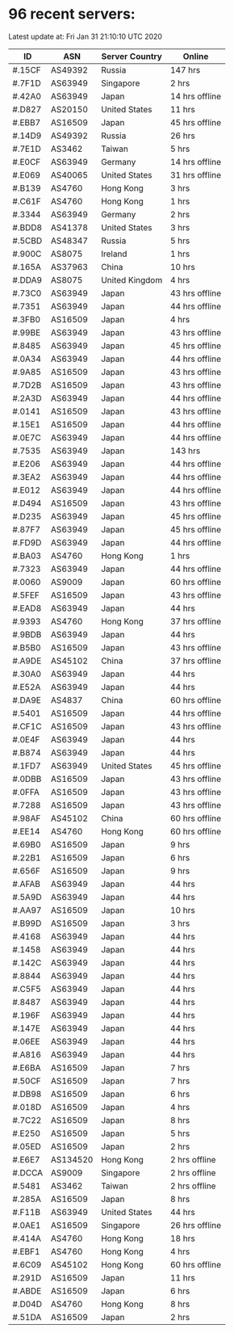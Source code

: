 # 96 recent servers:

Latest update at: Fri Jan 31 21:10:10 UTC 2020

| ID | ASN | Server Country | Online |
| -- | --- | -------------- | ------ |
| #.15CF | AS49392 | Russia | 147 hrs |
| #.7F1D | AS63949 | Singapore | 2 hrs |
| #.42A0 | AS63949 | Japan | 14 hrs offline |
| #.D827 | AS20150 | United States | 11 hrs |
| #.EBB7 | AS16509 | Japan | 45 hrs offline |
| #.14D9 | AS49392 | Russia | 26 hrs |
| #.7E1D | AS3462 | Taiwan | 5 hrs |
| #.E0CF | AS63949 | Germany | 14 hrs offline |
| #.E069 | AS40065 | United States | 31 hrs offline |
| #.B139 | AS4760 | Hong Kong | 3 hrs |
| #.C61F | AS4760 | Hong Kong | 1 hrs |
| #.3344 | AS63949 | Germany | 2 hrs |
| #.BDD8 | AS41378 | United States | 3 hrs |
| #.5CBD | AS48347 | Russia | 5 hrs |
| #.900C | AS8075 | Ireland | 1 hrs |
| #.165A | AS37963 | China | 10 hrs |
| #.DDA9 | AS8075 | United Kingdom | 4 hrs |
| #.73C0 | AS63949 | Japan | 43 hrs offline |
| #.7351 | AS63949 | Japan | 44 hrs offline |
| #.3FB0 | AS16509 | Japan | 4 hrs |
| #.99BE | AS63949 | Japan | 43 hrs offline |
| #.8485 | AS63949 | Japan | 45 hrs offline |
| #.0A34 | AS63949 | Japan | 44 hrs offline |
| #.9A85 | AS16509 | Japan | 43 hrs offline |
| #.7D2B | AS16509 | Japan | 43 hrs offline |
| #.2A3D | AS63949 | Japan | 44 hrs offline |
| #.0141 | AS16509 | Japan | 43 hrs offline |
| #.15E1 | AS16509 | Japan | 44 hrs offline |
| #.0E7C | AS63949 | Japan | 44 hrs offline |
| #.7535 | AS63949 | Japan | 143 hrs |
| #.E206 | AS63949 | Japan | 44 hrs offline |
| #.3EA2 | AS63949 | Japan | 44 hrs offline |
| #.E012 | AS63949 | Japan | 44 hrs offline |
| #.D494 | AS16509 | Japan | 43 hrs offline |
| #.D235 | AS63949 | Japan | 45 hrs offline |
| #.87F7 | AS63949 | Japan | 45 hrs offline |
| #.FD9D | AS63949 | Japan | 44 hrs offline |
| #.BA03 | AS4760 | Hong Kong | 1 hrs |
| #.7323 | AS63949 | Japan | 44 hrs offline |
| #.0060 | AS9009 | Japan | 60 hrs offline |
| #.5FEF | AS16509 | Japan | 43 hrs offline |
| #.EAD8 | AS63949 | Japan | 44 hrs |
| #.9393 | AS4760 | Hong Kong | 37 hrs offline |
| #.9BDB | AS63949 | Japan | 44 hrs |
| #.B5B0 | AS16509 | Japan | 43 hrs offline |
| #.A9DE | AS45102 | China | 37 hrs offline |
| #.30A0 | AS63949 | Japan | 44 hrs |
| #.E52A | AS63949 | Japan | 44 hrs |
| #.DA9E | AS4837 | China | 60 hrs offline |
| #.5401 | AS16509 | Japan | 44 hrs offline |
| #.CF1C | AS16509 | Japan | 43 hrs offline |
| #.0E4F | AS63949 | Japan | 44 hrs |
| #.B874 | AS63949 | Japan | 44 hrs |
| #.1FD7 | AS63949 | United States | 45 hrs offline |
| #.0DBB | AS16509 | Japan | 43 hrs offline |
| #.0FFA | AS16509 | Japan | 43 hrs offline |
| #.7288 | AS16509 | Japan | 43 hrs offline |
| #.98AF | AS45102 | China | 60 hrs offline |
| #.EE14 | AS4760 | Hong Kong | 60 hrs offline |
| #.69B0 | AS16509 | Japan | 9 hrs |
| #.22B1 | AS16509 | Japan | 6 hrs |
| #.656F | AS16509 | Japan | 9 hrs |
| #.AFAB | AS63949 | Japan | 44 hrs |
| #.5A9D | AS63949 | Japan | 44 hrs |
| #.AA97 | AS16509 | Japan | 10 hrs |
| #.B99D | AS16509 | Japan | 3 hrs |
| #.4168 | AS63949 | Japan | 44 hrs |
| #.1458 | AS63949 | Japan | 44 hrs |
| #.142C | AS63949 | Japan | 44 hrs |
| #.8844 | AS63949 | Japan | 44 hrs |
| #.C5F5 | AS63949 | Japan | 44 hrs |
| #.8487 | AS63949 | Japan | 44 hrs |
| #.196F | AS63949 | Japan | 44 hrs |
| #.147E | AS63949 | Japan | 44 hrs |
| #.06EE | AS63949 | Japan | 44 hrs |
| #.A816 | AS63949 | Japan | 44 hrs |
| #.E6BA | AS16509 | Japan | 7 hrs |
| #.50CF | AS16509 | Japan | 7 hrs |
| #.DB98 | AS16509 | Japan | 6 hrs |
| #.018D | AS16509 | Japan | 4 hrs |
| #.7C22 | AS16509 | Japan | 8 hrs |
| #.E250 | AS16509 | Japan | 5 hrs |
| #.05ED | AS16509 | Japan | 2 hrs |
| #.E6E7 | AS134520 | Hong Kong | 2 hrs offline |
| #.DCCA | AS9009 | Singapore | 2 hrs offline |
| #.5481 | AS3462 | Taiwan | 2 hrs offline |
| #.285A | AS16509 | Japan | 8 hrs |
| #.F11B | AS63949 | United States | 44 hrs |
| #.0AE1 | AS16509 | Singapore | 26 hrs offline |
| #.414A | AS4760 | Hong Kong | 18 hrs |
| #.EBF1 | AS4760 | Hong Kong | 4 hrs |
| #.6C09 | AS45102 | Hong Kong | 60 hrs offline |
| #.291D | AS16509 | Japan | 11 hrs |
| #.ABDE | AS16509 | Japan | 6 hrs |
| #.D04D | AS4760 | Hong Kong | 8 hrs |
| #.51DA | AS16509 | Japan | 2 hrs |

